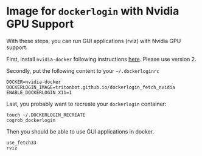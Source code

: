 # Image for `dockerlogin` with Nvidia GPU Support

With these steps, you can run GUI applications (rviz) with Nvidia GPU support.

First, install `nvidia-docker` following instructions
[here](https://github.com/NVIDIA/nvidia-docker). Please use version 2.

Secondly, put the following content to your `~/.dockerloginrc`
```
DOCKER=nvidia-docker
DOCKERLOGIN_IMAGE=tritonbot.github.io/dockerlogin_fetch_nvidia
ENABLE_DOCKERLOGIN_X11=1
```

Last, you probably want to recreate your `dockerlogin` container:
```
touch ~/.DOCKERLOGIN_RECREATE
cogrob_dockerlogin
```

Then you should be able to use GUI applications in docker.
```
use_fetch33
rviz
```

